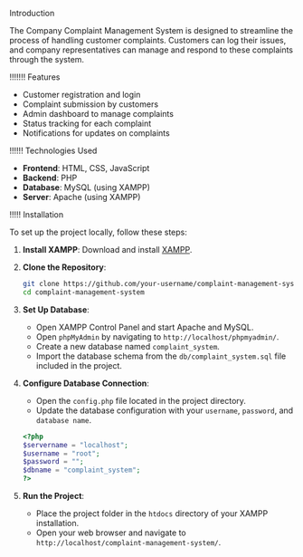 Introduction

The Company Complaint Management System is designed to streamline the process of handling customer complaints. Customers can log their issues, and company representatives can manage and respond to these complaints through the system.

!!!!!!! Features

- Customer registration and login
- Complaint submission by customers
- Admin dashboard to manage complaints
- Status tracking for each complaint
- Notifications for updates on complaints

!!!!!! Technologies Used

- **Frontend**: HTML, CSS, JavaScript
- **Backend**: PHP
- **Database**: MySQL (using XAMPP)
- **Server**: Apache (using XAMPP)

!!!!! Installation

To set up the project locally, follow these steps:

1. **Install XAMPP**: Download and install [XAMPP](https://www.apachefriends.org/index.html).

2. **Clone the Repository**:
    ```bash
    git clone https://github.com/your-username/complaint-management-system.git
    cd complaint-management-system
    ```

3. **Set Up Database**:
    - Open XAMPP Control Panel and start Apache and MySQL.
    - Open `phpMyAdmin` by navigating to `http://localhost/phpmyadmin/`.
    - Create a new database named `complaint_system`.
    - Import the database schema from the `db/complaint_system.sql` file included in the project.

4. **Configure Database Connection**:
    - Open the `config.php` file located in the project directory.
    - Update the database configuration with your `username`, `password`, and `database name`.

    ```php
    <?php
    $servername = "localhost";
    $username = "root";
    $password = "";
    $dbname = "complaint_system";
    ?>
    ```

5. **Run the Project**:
    - Place the project folder in the `htdocs` directory of your XAMPP installation.
    - Open your web browser and navigate to `http://localhost/complaint-management-system/`.
